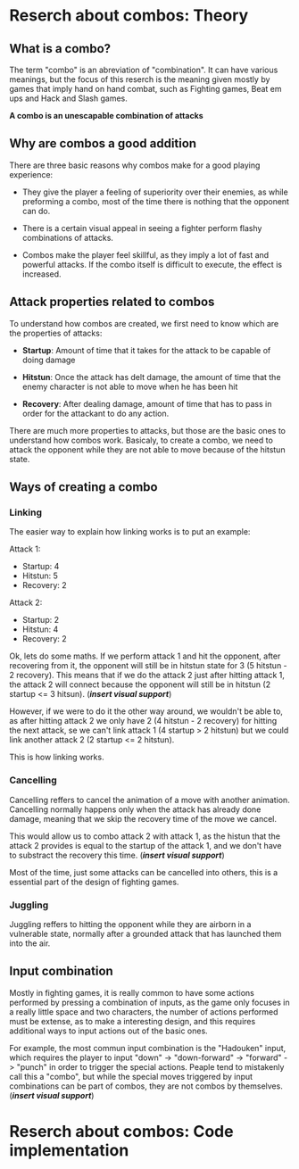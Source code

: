 ﻿# Reserch about combos: Theory

## What is a combo?

The term "combo" is an abreviation of "combination". It can have various meanings, but the focus of this reserch is the meaning given mostly by games that imply hand on hand combat, such as Fighting games, Beat em ups and Hack and
Slash games. 

**A combo is an unescapable combination of attacks**

## Why are combos a good addition 

There are three basic reasons why combos make for a good playing experience:

- They give the player a feeling of superiority over their enemies, as while preforming a combo, most of the time there is nothing that the opponent can do.

- There is a certain visual appeal in seeing a fighter perform flashy combinations of attacks.

- Combos make the player feel skillful, as they imply a lot of fast and powerful attacks. If the combo itself is difficult to execute, the effect is increased.

## Attack properties related to combos

To understand how combos are created, we first need to know which are the properties of attacks:

- **Startup**: Amount of time that it takes for the attack to be capable of doing damage

- **Hitstun**: Once the attack has delt damage, the amount of time that the enemy character is not able to move when he has been hit

- **Recovery**: After dealing damage, amount of time that has to pass in order for the attackant to do any action.

There are much more properties to attacks, but those are the basic ones to understand how combos work. Basicaly, to create a combo, we need to attack the opponent while they are not able to move because of the hitstun state.

## Ways of creating a combo

### Linking

The easier way to explain how linking works is to put an example:

Attack 1:

- Startup: 4
- Hitstun: 5
- Recovery: 2

Attack 2:

- Startup: 2
- Hitstun: 4
- Recovery: 2

Ok, lets do some maths. If we perform attack 1 and hit the opponent, after recovering from it, the opponent will still be in hitstun state for 3 (5 hitstun - 2 recovery). This means that if we do the attack 2 just after hitting attack 1, the attack 2 will 
connect because the opponent will still be in hitstun (2 startup <= 3 hitsun). (_**insert visual support**_)

However, if we were to do it the other way around, we wouldn't be able to, as after hitting attack 2 we only have 2 (4 hitstun - 2 recovery) for hitting the next attack, se we can't link attack 1 (4 startup > 2 hitstun) but we could 
link another attack 2 (2 startup <= 2 hitstun).

This is how linking works.

### Cancelling

Cancelling reffers to cancel the animation of a move with another animation. Cancelling normally happens only when the attack has already done damage, meaning that we skip the recovery time of the move we cancel.

This would allow us to combo attack 2 with attack 1, as the histun that the attack 2 provides is equal to the startup of the attack 1, and we don't have to substract the recovery this time. (_**insert visual support**_)

Most of the time, just some attacks can be cancelled into others, this is a essential part of the design of fighting games.

### Juggling

Juggling reffers to hitting the opponent while they are airborn in a vulnerable state, normally after a grounded attack that has launched them into the air.


## Input combination

Mostly in fighting games, it is really common to have some actions performed by pressing a combination of inputs, as the game only focuses in a really little space and two characters, the number of actions performed must be extense,
as to make a interesting design, and this requires additional ways to input actions out of the basic ones.

For example, the most commun input combination is the "Hadouken" input, which requires the player to input "down" -> "down-forward" -> "forward" -> "punch" in order to trigger the special actions. Peaple tend to mistakenly call this a 
"combo", but while the special moves triggered by input combinations can be part of combos, they are not combos by themselves. (_**insert visual support**_)

# Reserch about combos: Code implementation
